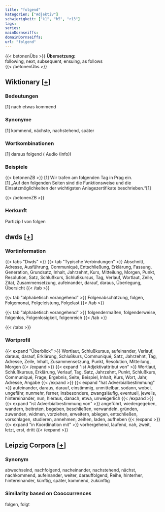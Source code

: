```yaml
---
title: "folgend"
kategorien: ["Adjektiv"]
schwierigkeit: ["k1", "h5", "r13"]
tags:
series:
mainDornseiffs:
domainDornseiffs:
url: "folgend"
---
```


{{< betonenÜbs >}}
**Übersetzung:**  
following, next, subsequent, ensuing, as follows  
{{< /betonenÜbs >}}

## Wiktionary [[+](https://de.wiktionary.org/wiki/folgend)]

### Bedeutungen
[1] nach etwas kommend  

### Synonyme
[1] kommend, nächste, nachstehend, später  

### Wortkombinationen
[1] daraus folgend ( Audio (Info))  

### Beispiele
{{< betonenZB >}}
[1] Wir trafen am folgenden Tag in Prag ein.  
[1] „Auf den folgenden Seiten sind die Funktionsweise und die Einsatzmöglichkeiten der wichtigsten Anlagezertifikate beschrieben.“[1]  

{{< /betonenZB >}}
### Herkunft
Partizip I von folgen  



## dwds [[+](https://www.dwds.de/wb/folgend)]

### Wortinformation
{{< tabs "Dwds" >}}
{{< tab "Typische Verbindungen" >}}
Abschnitt, Adresse, Ausführung, Communiqué, Entschließung, Erklärung, Fassung, Generation, Grundsatz, Inhalt, Jahrzehnt, Kurs, Mitteilung, Morgen, Punkt, Resolution, Satz, Schlußkurs, Schlußkursus, Tag, Verlauf, Wortlaut, Zeile, Zitat, Zusammensetzung, aufeinander, darauf, daraus, Überlegung, Übersicht
{{< /tab >}}

{{< tab "alphabetisch vorangehend" >}}
Folgenabschätzung, folgen, Folgemonat, Folgeleistung, Folgelast
{{< /tab >}}

{{< tab "alphabetisch vorangehend" >}}
folgendermaßen, folgenderweise, folgenlos, Folgenlosigkeit, folgenreich
{{< /tab >}}

{{< /tabs >}}

### Wortprofil
{{< expand "Überblick" >}} Wortlaut, Schlußkursus, aufeinander, Verlauf, daraus, darauf, Erklärung, Schlußkurs, Communiqué, Satz, Jahrzehnt, Tag, Adresse, Zeile, Inhalt, Zusammensetzung, Punkt, Resolution, Mitteilung, Morgen {{< /expand >}}
{{< expand "ist Adjektivattribut von" >}} Wortlaut, Schlußkursus, Erklärung, Verlauf, Tag, Satz, Jahrzehnt, Punkt, Schlußkurs, Communiqué, Frage, Ergebnis, Seite, Beispiel, Inhalt, Kurs, Wort, Jahr, Adresse, Angabe {{< /expand >}}
{{< expand "hat Adverbialbestimmung" >}} aufeinander, daraus, darauf, einstimmig, unmittelbar, sodann, wobei, ungefähr, nunmehr, ferner, insbesondere, zwangsläufig, eventuell, jeweils, hintereinander, nun, hieraus, danach, etwa, unweigerlich {{< /expand >}}
{{< expand "ist Adverbialbestimmung von" >}} angeführt, wiedergegeben, wandern, beitreten, begeben, beschließen, verwandeln, gründen, zuwenden, widmen, vorziehen, erweitern, ablegen, entschließen, vorschlagen, studieren, annehmen, zeihen, laden, aufheben {{< /expand >}}
{{< expand "in Koordination mit" >}} vorhergehend, laufend, nah, zweit, letzt, erst, dritt {{< /expand >}}

## Leipzig Corpora [[+](https://corpora.uni-leipzig.de/en/res?word=folgend&corpusId=deu_newscrawl-public_2018)]


### Synonym
abwechselnd, nachfolgend, nacheinander, nachstehend, nächst, nachkommend, aufeinander, weiter, darauffolgend, Reihe, hinterher, hintereinander, künftig, später, kommend, zukünftig


### Similarity based on Cooccurrences
folgen, folgt

